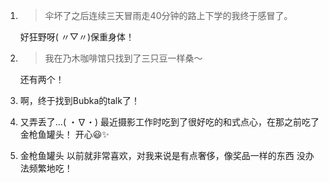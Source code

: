 

1. > 伞坏了之后连续三天冒雨走40分钟的路上下学的我终于感冒了。

   好狂野呀( 〃▽〃)保重身体！

2. > 我在乃木咖啡馆只找到了三只豆一样桑～

   还有两个！

3. 啊，终于找到Bubka的talk了！

4. 又弄丢了…( ・∇・) 最近摄影工作时吃到了很好吃的和式点心，在那之前吃了金枪鱼罐头！ 开心😃✨

5. 金枪鱼罐头 以前就非常喜欢，对我来说是有点奢侈，像奖品一样的东西 没办法频繁地吃！
